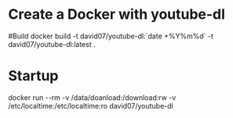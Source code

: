 # Create a Docker with youtube-dl

#Build
docker build -t david07/youtube-dl:\`date +%Y%m%d\` -t david07/youtube-dl:latest .

# Startup
docker run --rm  -v /data/doanload:/download:rw -v /etc/localtime:/etc/localtime:ro david07/youtube-dl
